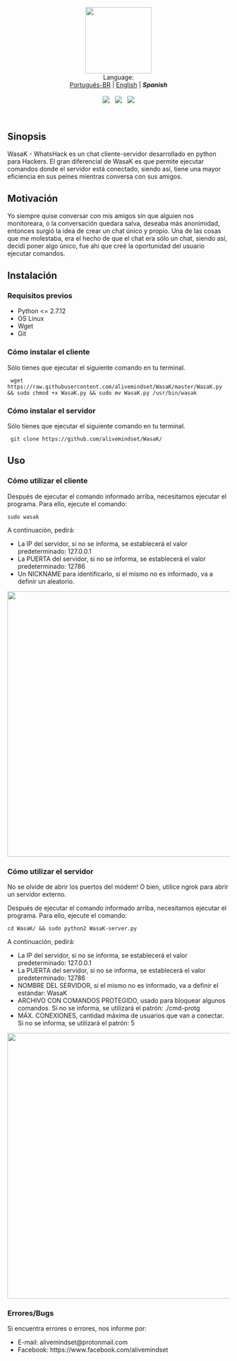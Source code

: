 <p align="center">
  <img src="https://alivemindset.github.io/projects/WasaK/img/WasaK.png" width="150px"><br/>
  Language:<br/>
  <a href="README-PTBR.md">Português-BR</a> | 
  <a href="README.md">English</a> | 
  <b><i>Spanish</b></i><br/><br/>
  <img src="https://img.shields.io/badge/version-1.0-blue.svg"> &nbsp;
  <img src="https://img.shields.io/badge/python-2.7.12-blue.svg"> &nbsp;
  <img src="https://img.shields.io/badge/OS-Linux-brightgreen.svg">
</p>
<br/>
<h2>Sinopsis</h2>
WasaK - WhatsHack es un chat cliente-servidor desarrollado en python para Hackers. El gran diferencial de WasaK es que permite ejecutar comandos donde el servidor está conectado, siendo así, tiene una mayor eficiencia en sus peines mientras conversa con sus amigos.

<h2>Motivación</h2>
Yo siempre quise conversar con mis amigos sin que alguien nos monitoreara, o la conversación quedara salva, deseaba más anonimidad, entonces surgió la idea de crear un chat único y propio. Una de las cosas que me molestaba, era el hecho de que el chat era sólo un chat, siendo así, decidí poner algo único, fue ahí que creé la oportunidad del usuario ejecutar comandos.

<h2>Instalación</h2>
<h3>Requisitos previos</h3>
<ul>
<li>Python <= 2.7.12</li>
<li>OS Linux</li>
<li>Wget</li>
<li>Git</li>
</ul>
<h3>Cómo instalar el cliente</h3>
Sólo tienes que ejecutar el siguiente comando en tu terminal.
<pre><code> wget https://raw.githubusercontent.com/alivemindset/WasaK/master/WasaK.py && sudo chmod +x WasaK.py && sudo mv WasaK.py /usr/bin/wasak </code></pre>
<h3>Cómo instalar el servidor</h3>
Sólo tienes que ejecutar el siguiente comando en tu terminal.
<pre><code> git clone https://github.com/alivemindset/WasaK/ </pre></code>

<h2>Uso</h2>
<h3>Cómo utilizar el cliente</h3>
Después de ejecutar el comando informado arriba, necesitamos ejecutar el programa. Para ello, ejecute el comando:
<pre><code>sudo wasak</pre></code>
<p>A continuación, pedirá: <p/>
<ul>
<li>La IP del servidor, si no se informa, se establecerá el valor predeterminado: 127.0.0.1</li>
<li>La PUERTA del servidor, si no se informa, se establecerá el valor predeterminado: 12786</li>
<li>Un NICKNAME para identificarlo, si el mismo no es informado, va a definir un aleatorio.</li>
</ul>
<p align="center"><img src="https://alivemindset.github.io/projects/WasaK/img/exClient.png" width="600px"></p>

<h3>Cómo utilizar el servidor</h3>
<p>No se olvide de abrir los puertos del módem! O bien, utilice ngrok para abrir un servidor externo.</p>
Después de ejecutar el comando informado arriba, necesitamos ejecutar el programa. Para ello, ejecute el comando:
<pre><code>cd WasaK/ && sudo python2 WasaK-server.py</pre></code>
<p>A continuación, pedirá: <p/>
<ul>
<li>La IP del servidor, si no se informa, se establecerá el valor predeterminado: 127.0.0.1</li>
<li>La PUERTA del servidor, si no se informa, se establecerá el valor predeterminado: 12786</li>
<li>NOMBRE DEL SERVIDOR, si el mismo no es informado, va a definir el estándar: WasaK</li>
<li>ARCHIVO CON COMANDOS PROTEGIDO, usado para bloquear algunos comandos. Si no se informa, se utilizará el patrón: ./cmd-protg</li>
<li>MÁX. CONEXIONES, cantidad máxima de usuarios que van a conectar. Si no se informa, se utilizará el patrón: 5</li>
</ul>
<p align="center"><img src="https://alivemindset.github.io/projects/WasaK/img/exServer.png" width="600px"></p>

<h3>Errores/Bugs</h3>
Si encuentra errores o errores, nos informe por: 
<ul>
<li>E-mail: alivemindset@protonmail.com</li>
<li>Facebook: https://www.facebook.com/alivemindset</li>
</ul>
